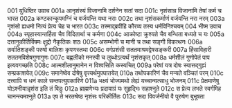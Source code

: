 001  युधिष्ठिर उवाच
001a आनृशंस्यं विजानामि दर्शनेन सतां सदा
001c नृशंसान्न विजानामि तेषां कर्म च भारत
002a कण्टकान्कूपमग्निं च वर्जयन्ति यथा नराः
002c तथा नृशंसकर्माणं वर्जयन्ति नरा नरम्
003a नृशंसो ह्यधमो नित्यं प्रेत्य चेह च भारत
003c तस्माद्ब्रवीहि कौरव्य तस्य धर्मविनिश्चयम्
004  भीष्म उवाच
004a स्पृहास्यान्तर्हिता चैव विदितार्था च कर्मणा
004c आक्रोष्टा क्रुश्यते चैव बन्धिता बध्यते च यः
005a दत्तानुकीर्तिर्विषमः क्षुद्रो नैकृतिकः शठः
005c असम्भोगी च मानी च तथा सङ्गी विकत्थनः
006a सर्वातिशङ्की परुषो बालिशः कृपणस्तथा
006c वर्गप्रशंसी सततमाश्रमद्वेषसङ्करी
007a हिंसाविहारी सततमविशेषगुणागुणः
007c बह्वलीको मनस्वी च लुब्धोऽत्यर्थं नृशंसकृत्
008a धर्मशीलं गुणोपेतं पाप इत्यवगच्छति
008c आत्मशीलानुमानेन न विश्वसिति कस्यचित्
009a परेषां यत्र दोषः स्यात्तद्गुह्यं सम्प्रकाशयेत्
009c समानेष्वेव दोषेषु वृत्त्यर्थमुपघातयेत्
010a तथोपकारिणं चैव मन्यते वञ्चितं परम्
010c दत्त्वापि च धनं काले सन्तपत्युपकारिणे
011a भक्ष्यं भोज्यमथो लेह्यं यच्चान्यत्साधु भोजनम्
011c प्रेक्षमाणेषु योऽश्नीयान्नृशंस इति तं विदुः
012a ब्राह्मणेभ्यः प्रदायाग्रं यः सुहृद्भिः सहाश्नुते
012c स प्रेत्य लभते स्वर्गमिह चानन्त्यमश्नुते
013a एष ते भरतश्रेष्ठ नृशंसः परिकीर्तितः
013c सदा विवर्जनीयो वै पुरुषेण बुभूषता

